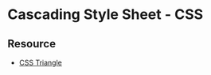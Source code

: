 # Cascading Style Sheet - CSS


## Resource
* [CSS Triangle](https://css-tricks.com/snippets/css/css-triangle)